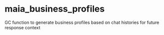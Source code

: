 # maia_business_profiles
GC function to generate business profiles based on chat histories for future response context
